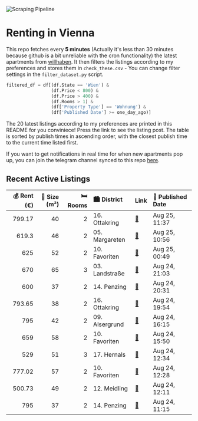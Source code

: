 ![Scraping Pipeline](https://github.com/AthomsG/renting-in-vienna/actions/workflows/run_pipeline.yml/badge.svg)


# Renting in Vienna

This repo fetches every **5 minutes** (Actually it's less than 30 minutes because github is a bit unreliable with the cron functionality) the latest apartments from [willhaben](https://www.willhaben.at/).
It then filters the listings according to my preferences and stores them in `check_these.csv` - You can change filter settings in the `filter_dataset.py` script.

```python
filtered_df = df[(df.State == 'Wien') & 
                 (df.Price < 800) &
                 (df.Price > 400) &
                 (df.Rooms > 1) &
                 (df['Property Type'] == 'Wohnung') &
                 (df['Published Date'] >= one_day_ago)]
```

The 20 latest listings according to my preferences are printed in this README for you conviniece! Press the link to see the listing post.
The table is sorted by publish times in ascending order, with the closest publish time to the current time listed first.

If you want to get notifications in real time for when new apartments pop up, you can join the telegram channel synced to this repo [here](https://t.me/+1HPAYOf5BSsyNTlk).

## Recent Active Listings

|   💰 Rent (€) |   📏 Size (m²) |   🛏️ Rooms | 🏙️ District    | Link                                                                                                                                                                                                                    | 📅 Published Date   |
|-------------:|--------------:|-----------:|:---------------|:------------------------------------------------------------------------------------------------------------------------------------------------------------------------------------------------------------------------|:-------------------|
|       799.17 |            40 |          2 | 16. Ottakring  | [🔗](https://www.willhaben.at/iad/immobilien/d/mietwohnungen/wien/wien-1160-ottakring/entz%C3%BCckende-2-zimmer-wohnung-mit-perfektem-grundriss-999929890/)                                                              | Aug 25, 11:37      |
|       619.3  |            46 |          2 | 05. Margareten | [🔗](https://www.willhaben.at/iad/immobilien/d/mietwohnungen/wien/wien-1050-margareten/schicke-hofseitige-singlewohnung-im-2.-stock-1127704684/)                                                                         | Aug 25, 10:56      |
|       625    |            52 |          2 | 10. Favoriten  | [🔗](https://www.willhaben.at/iad/immobilien/d/mietwohnungen/wien/wien-1100-favoriten/1100-wien-van-der-n%C3%BCllgasse:-2-zimmer-altbauwohnung-ca.-80-m2-unbefristet-und-barrierefrei-mit-lift-zu-vermieten-1371389116/) | Aug 25, 00:49      |
|       670    |            65 |          3 | 03. Landstraße | [🔗](https://www.willhaben.at/iad/immobilien/d/mietwohnungen/wien/wien-1030-landstra%C3%9Fe/gemeindewohnung-direktvergabe-1187438720/)                                                                                   | Aug 24, 21:03      |
|       600    |            37 |          2 | 14. Penzing    | [🔗](https://www.willhaben.at/iad/immobilien/d/mietwohnungen/wien/wien-1140-penzing/charmante-2-zimmer-wohnung-in-ruhiger-lage-1872448587/)                                                                              | Aug 24, 20:31      |
|       793.65 |            38 |          2 | 16. Ottakring  | [🔗](https://www.willhaben.at/iad/immobilien/d/mietwohnungen/wien/wien-1160-ottakring/moderne-2-zimmerwohnung-i-100m-zur-u3-station-kendlerstra%C3%9Fe-1945735306/)                                                      | Aug 24, 19:54      |
|       795    |            42 |          2 | 09. Alsergrund | [🔗](https://www.willhaben.at/iad/immobilien/d/mietwohnungen/wien/wien-1090-alsergrund/sofort-beziehbar-1232092780/)                                                                                                     | Aug 24, 16:15      |
|       659    |            58 |          2 | 10. Favoriten  | [🔗](https://www.willhaben.at/iad/immobilien/d/mietwohnungen/wien/wien-1100-favoriten/unbefristet____2__zimmer-1002754567/)                                                                                              | Aug 24, 15:50      |
|       529    |            51 |          3 | 17. Hernals    | [🔗](https://www.willhaben.at/iad/immobilien/d/mietwohnungen/wien/wien-1170-hernals/hofseitiger-altbau-nahe-yppenmarkt-1149924243/)                                                                                      | Aug 24, 12:34      |
|       777.02 |            57 |          2 | 10. Favoriten  | [🔗](https://www.willhaben.at/iad/immobilien/d/mietwohnungen/wien/wien-1100-favoriten/innenhoflage-&-wg-geeignet%21-wundersch%C3%B6ne-2-zimmer-whg.-mit-garten-n%C3%A4he-wienerberg-&-fh-2106468861/)                    | Aug 24, 12:28      |
|       500.73 |            49 |          2 | 12. Meidling   | [🔗](https://www.willhaben.at/iad/immobilien/d/mietwohnungen/wien/wien-1120-meidling/gemeindebau-direktvergabe-1821004835/)                                                                                              | Aug 24, 12:11      |
|       795    |            37 |          2 | 14. Penzing    | [🔗](https://www.willhaben.at/iad/immobilien/d/mietwohnungen/wien/wien-1140-penzing/sch%C3%B6ne-2-zimmer-neubau-wohnung-mit-balkon-1746848067/)                                                                          | Aug 24, 11:15      |
